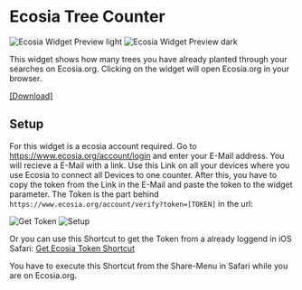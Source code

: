 # Ecosia Tree Counter
![Ecosia Widget Preview light](https://raw.githubusercontent.com/ThisIsBenny/iOS-Widgets/main/Ecosia/previewLight.jpeg)
![Ecosia Widget Preview dark](https://raw.githubusercontent.com/ThisIsBenny/iOS-Widgets/main/Ecosia/previewDark.jpeg)

This widget shows how many trees you have already planted through your searches on Ecosia.org.
Clicking on the widget will open Ecosia.org in your browser.

[[Download]](https://raw.githubusercontent.com/ThisIsBenny/iOS-Widgets/main/Ecosia/Ecosia.js)

## Setup
For this widget is a ecosia account required. Go to https://www.ecosia.org/account/login and enter your E-Mail address. You will recieve a E-Mail with a link.
Use this Link on all your devices where you use Ecosia to connect all Devices to one counter.
After this, you have to copy the token from the Link in the E-Mail and paste the token to the widget parameter. The Token is the part behind `https://www.ecosia.org/account/verify?token=[TOKEN]` in the url:

![Get Token](https://raw.githubusercontent.com/ThisIsBenny/iOS-Widgets/main/Ecosia/token.jpeg)
![Setup](https://raw.githubusercontent.com/ThisIsBenny/iOS-Widgets/main/Ecosia/setup.jpeg)

Or you can use this Shortcut to get the Token from a already loggend in iOS Safari: [Get Ecosia Token Shortcut](https://www.icloud.com/shortcuts/ab84483a898d42428b1a9be981c37854)

You have to execute this Shortcut from the Share-Menu in Safari while you are on Ecosia.org.